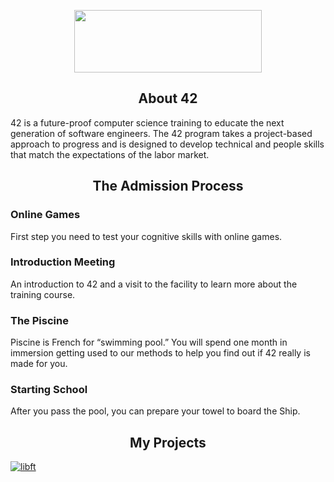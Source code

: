 <p align="center">
  <img width="300" height="100" src="https://miro.medium.com/max/1400/1*eliFAe2EAr55Oj_FuqB_yw.png">
</p>

<h2 align="center">About 42</h2>
<p> 42 is a future-proof computer science training to educate the next generation of software engineers. The 42 program takes a project-based approach to progress and is designed to develop technical and people skills that match the expectations of the labor market.</p>
<h2 align="center">The Admission Process</h2>
<h3>Online Games</h3>
<p1> First step you need to test your cognitive skills with online games.</p>
<h3>Introduction Meeting</h3>
<p1> An introduction to 42 and a visit to the facility to learn more about the training course.</p>
<h3>The Piscine</h3>
<p1> Piscine is French for “swimming pool.” You will spend one month in immersion getting used to our methods to help you find out if 42 really is made for you.</p>
<h3>Starting School</h3>
<p1> After you pass the pool, you can prepare your towel to board the Ship.</p>
<h2 align="center">My Projects</h2>
<a href ="https://github.com/thaliaasmc/42-school/tree/main/Libft"><img src="https://game.42sp.org.br/static/assets/achievements/libftm.png" alt="libft"/></a>
